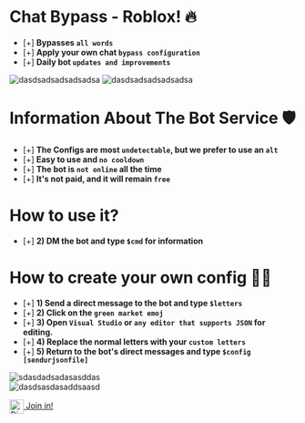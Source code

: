 # Chat Bypass - Roblox! 🔥

- [+] **Bypasses `all words`** 
- [+] **Apply your own chat `bypass configuration`**
- [+] **Daily bot `updates and improvements`**

![dasdsadsadsadsadsa](https://github.com/02Dcs/Chat/assets/95237577/d070ffe4-dbca-4975-ab13-8a1900bf9614)
![dasdsadsadsadsadsa](https://github.com/02Dcs/Chat/assets/95237577/bd496c07-20f6-4848-bb97-12f12eb06bf6)

# Information About The Bot Service 🛡
- [+] **The Configs are most `undetectable`, but we prefer to use an `alt`**
- [+] **Easy to use and `no cooldown`**
- [+] **The bot is `not online` all the time**
- [+] **It's not paid, and it will remain `free`**

# How to use it?
- [+] **2) DM the bot and type `$cmd` for information**

# How to create your own config 👷‍♀️
- [+] **1) Send a direct message to the bot and type `$letters`**
- [+] **2) Click on the `green market emoj`**
- [+] **3) Open `Visual Studio` or `any editor that supports JSON` for editing.**
- [+] **4) Replace the normal letters with your `custom letters`**
- [+] **5) Return to the bot's direct messages and type `$config [sendurjsonfile]`**

![sdasdadsadasasddas](https://github.com/02Dcs/Chat/assets/95237577/bdf878d3-8475-42e2-908a-12a58757be4f)<br>
![dasdsasdasaddsaasd](https://github.com/02Dcs/Chat/assets/95237577/dcaeb8e8-f7b9-400f-a3ff-06abb065bd2e)

<a href="https://discord.gg/ejFqne6tZb" target="_blank">
  <img align="center" src="https://imgs.search.brave.com/E0-QpUdGk4NVBInKvcgKZb6yAkvjK_u4FiBzy0XYl8Y/rs:fit:500:0:0/g:ce/aHR0cHM6Ly9jZG4u/bG9nb2pveS5jb20v/d3AtY29udGVudC91/cGxvYWRzLzIwMjEw/NDIyMDk1MDM3L2Rp/c2NvcmQtbWFzY290/LnBuZw" alt="Discord Link" width="25" height="25">
  Join&nbsp;in!
</a>
